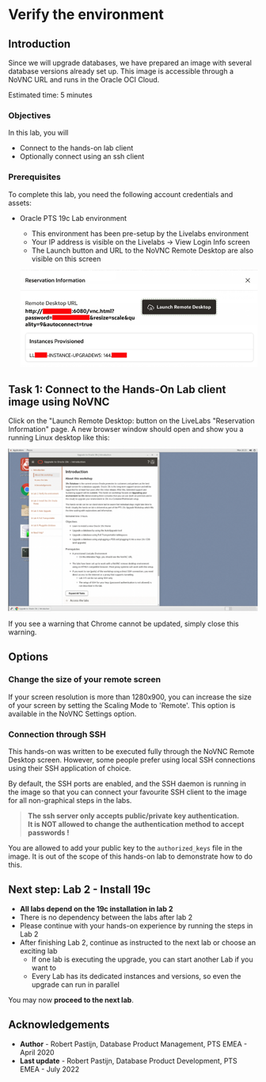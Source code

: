 # Verify the environment #

## Introduction ##

 Since we will upgrade databases, we have prepared an image with several database versions already set up. This image is accessible through a NoVNC URL and runs in the Oracle OCI Cloud.

 Estimated time: 5 minutes

### Objectives ###

In this lab, you will

- Connect to the hands-on lab client
- Optionally connect using an ssh client

### Prerequisites ###

 To complete this lab, you need the following account credentials and assets:

- Oracle PTS 19c Lab environment
    - This environment has been pre-setup by the Livelabs environment
    - Your IP address is visible on the Livelabs -> View Login Info screen
    - The Launch button and URL to the NoVNC Remote Desktop are also visible on this screen

   ![](./images/ll-details.png)

## Task 1: Connect to the Hands-On Lab client image using NoVNC ##

 Click on the "Launch Remote Desktop: button on the LiveLabs "Reservation Information" page. A new browser window should open and show you a running Linux desktop like this:

   ![](./images/novnc-desktop.png)

If you see a warning that Chrome cannot be updated, simply close this warning.

## Options ##

### Change the size of your remote screen ###
 If your screen resolution is more than 1280x900, you can increase the size of your screen by setting the Scaling Mode to 'Remote'. This option is available in the NoVNC Settings option.

### Connection through SSH ###
 This hands-on was written to be executed fully through the NoVNC Remote Desktop screen. However, some people prefer using local SSH connections using their SSH application of choice.

 By default, the SSH ports are enabled, and the SSH daemon is running in the image so that you can connect your favourite SSH client to the image for all non-graphical steps in the labs.

 > **The ssh server only accepts public/private key authentication. <br>
 > It is NOT allowed to change the authentication method to accept passwords !**

 You are allowed to add your public key to the `authorized_keys` file in the image.
 It is out of the scope of this hands-on lab to demonstrate how to do this.

## Next step: Lab 2 - Install 19c ##

- **All labs depend on the 19c installation in lab 2**
- There is no dependency between the labs after lab 2
- Please continue with your hands-on experience by running the steps in Lab 2
- After finishing Lab 2, continue as instructed to the next lab or choose an exciting lab
    - If one lab is executing the upgrade, you can start another Lab if you want to
    - Every Lab has its dedicated instances and versions, so even the upgrade can run in parallel

You may now **proceed to the next lab**.

## Acknowledgements ##

- **Author** - Robert Pastijn, Database Product Management, PTS EMEA - April 2020
- **Last update** - Robert Pastijn, Database Product Development, PTS EMEA - July 2022
